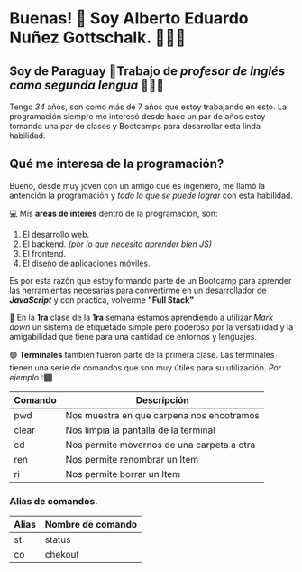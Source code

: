 # Buenas! 🫡 Soy Alberto Eduardo Nuñez Gottschalk. 🙋🏾‍♂️

## Soy de **Paraguay** 📍Trabajo de _profesor de **Inglés como segunda lengua**_ 👨🏾‍🏫

Tengo *34* años, son como más de 7 años que estoy trabajando en esto. La programación siempre me interesó desde hace un par de años estoy tomando una par de clases y Bootcamps para desarrollar esta linda habilidad. 

## Qué me interesa de la programación?

Bueno, desde muy joven con un amigo que es ingeniero, me llamó la antención la programación y _todo lo que se puede lograr_ con esta habilidad.

💻 Mis **areas de interes** dentro de la programación, son:

1. El desarrollo web.
1. El backend. _(por lo que necesito aprender bien JS)_
1. El frontend.
1. El diseño de aplicaciones móviles.

Es por esta razón que estoy formando parte de un Bootcamp para aprender las herramientas necesarias para convertirme en un desarrollador de _**JavaScript**_ y con práctica, volverme **"Full Stack"**

📅 En la **1ra** clase de la **1ra** semana estamos aprendiendo a utilizar _Mark down_ un sistema de etiquetado simple pero poderoso por la versatilidad y la amigabilidad que tiene para una cantidad de entornos y lenguajes.

🟢 **Terminales** también fueron parte de la primera clase. Las terminales tienen una serie de comandos que son muy útiles para su utilización. _Por ejemplo_ 👇🏾

| Comando | Descripción |
|---------|-------------|
|pwd   | Nos muestra en que carpena nos encotramos |
|clear | Nos limpia la pantalla de la terminal     |
|cd    | Nos permite movernos de una carpeta a otra|
|ren   | Nos permite renombrar un Item             |
|ri    | Nos permite borrar un Item                |

### Alias de comandos.


|    Alias      | Nombre de comando |
|---------------|-------------------|
|st	            |status             |
|co	            |chekout            |
